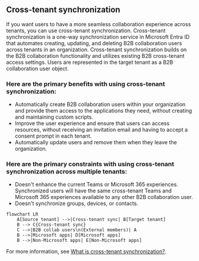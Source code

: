 ## Cross-tenant synchronization

If you want users to have a more seamless collaboration experience across tenants, you can use cross-tenant synchronization. Cross-tenant synchronization is a one-way synchronization service in Microsoft Entra ID that automates creating, updating, and deleting B2B collaboration users across tenants in an organization. Cross-tenant synchronization builds on the B2B collaboration functionality and utilizes existing B2B cross-tenant access settings. Users are represented in the target tenant as a B2B collaboration user object.

### Here are the primary benefits with using cross-tenant synchronization:

- Automatically create B2B collaboration users within your organization and provide them access to the applications they need, without creating and maintaining custom scripts.
- Improve the user experience and ensure that users can access resources, without receiving an invitation email and having to accept a consent prompt in each tenant.
- Automatically update users and remove them when they leave the organization.

### Here are the primary constraints with using cross-tenant synchronization across multiple tenants:

- Doesn't enhance the current Teams or Microsoft 365 experiences. Synchronized users will have the same cross-tenant Teams and Microsoft 365 experiences available to any other B2B collaboration user.
- Doesn't synchronize groups, devices, or contacts.

```mermaid
flowchart LR
    A[Source tenant] -->|Cross-tenant sync| B[Target tenant]
    B --> C{Cross-tenant sync}
    C -->|B2B collab users\n(External members)| A
    B -->|Microsoft apps| D[Microsoft apps]
    B -->|Non-Microsoft apps| E[Non-Microsoft apps]
```

For more information, see [What is cross-tenant synchronization?](#).